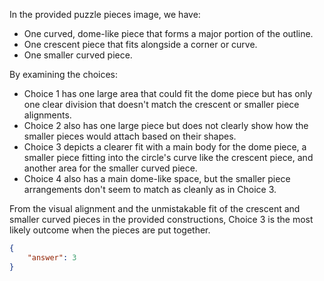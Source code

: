 In the provided puzzle pieces image, we have:
- One curved, dome-like piece that forms a major portion of the outline.
- One crescent piece that fits alongside a corner or curve.
- One smaller curved piece.

By examining the choices:
- Choice 1 has one large area that could fit the dome piece but has only one clear division that doesn't match the crescent or smaller piece alignments.
- Choice 2 also has one large piece but does not clearly show how the smaller pieces would attach based on their shapes.
- Choice 3 depicts a clearer fit with a main body for the dome piece, a smaller piece fitting into the circle's curve like the crescent piece, and another area for the smaller curved piece.
- Choice 4 also has a main dome-like space, but the smaller piece arrangements don't seem to match as cleanly as in Choice 3.

From the visual alignment and the unmistakable fit of the crescent and smaller curved pieces in the provided constructions, Choice 3 is the most likely outcome when the pieces are put together.

```json
{
    "answer": 3
}
```